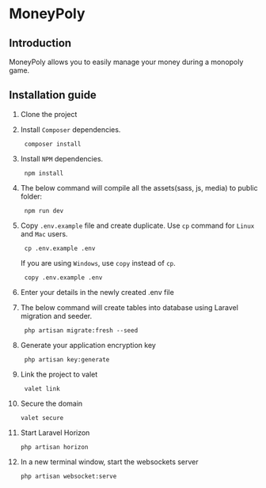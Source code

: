 # MoneyPoly

## Introduction

MoneyPoly allows you to easily manage your money during a monopoly game.

## Installation guide

1. Clone the project


2. Install `Composer` dependencies.

        composer install


3. Install `NPM` dependencies.

        npm install

4. The below command will compile all the assets(sass, js, media) to public folder:

        npm run dev


5. Copy `.env.example` file and create duplicate. Use `cp` command for `Linux` and `Mac` users.

        cp .env.example .env

   If you are using `Windows`, use `copy` instead of `cp`.

        copy .env.example .env


6. Enter your details in the newly created .env file


7. The below command will create tables into database using Laravel migration and seeder.

        php artisan migrate:fresh --seed


8. Generate your application encryption key

        php artisan key:generate


9. Link the project to valet

        valet link


10. Secure the domain

        valet secure

11. Start Laravel Horizon

        php artisan horizon
 
12. In a new terminal window, start the websockets server
    
        php artisan websocket:serve

